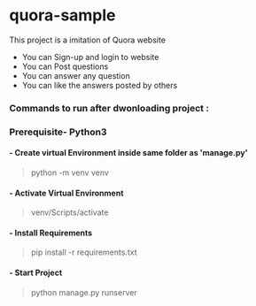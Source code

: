 # quora-sample
This project is a imitation of Quora website
- You can Sign-up and login to website
- You can Post questions
- You can answer any question
- You can like the answers posted by others

### Commands to run after dwonloading project :

### Prerequisite- Python3 

#### - Create virtual Environment inside same folder as 'manage.py'
> python -m venv venv

#### - Activate Virtual Environment
> venv/Scripts/activate

#### - Install Requirements
> pip install -r requirements.txt

#### - Start Project
> python manage.py runserver

